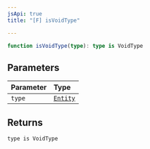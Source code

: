 ```yaml
---
jsApi: true
title: "[F] isVoidType"

---
```

```ts
function isVoidType(type): type is VoidType
```

## Parameters

| Parameter | Type |
| :------ | :------ |
| `type` | [`Entity`](../type-aliases/Entity.md) |

## Returns

`type is VoidType`
